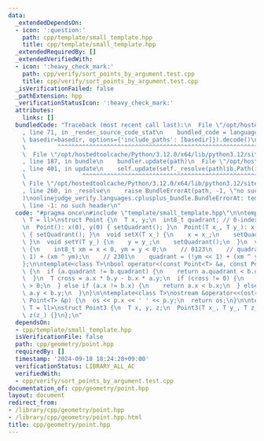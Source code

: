 ```yaml
---
data:
  _extendedDependsOn:
  - icon: ':question:'
    path: cpp/template/small_template.hpp
    title: cpp/template/small_template.hpp
  _extendedRequiredBy: []
  _extendedVerifiedWith:
  - icon: ':heavy_check_mark:'
    path: cpp/verify/sort_points_by_argument.test.cpp
    title: cpp/verify/sort_points_by_argument.test.cpp
  _isVerificationFailed: false
  _pathExtension: hpp
  _verificationStatusIcon: ':heavy_check_mark:'
  attributes:
    links: []
  bundledCode: "Traceback (most recent call last):\n  File \"/opt/hostedtoolcache/Python/3.12.0/x64/lib/python3.12/site-packages/onlinejudge_verify/documentation/build.py\"\
    , line 71, in _render_source_code_stat\n    bundled_code = language.bundle(stat.path,\
    \ basedir=basedir, options={'include_paths': [basedir]}).decode()\n          \
    \         ^^^^^^^^^^^^^^^^^^^^^^^^^^^^^^^^^^^^^^^^^^^^^^^^^^^^^^^^^^^^^^^^^^^^^^^^^^^^^^^^^\n\
    \  File \"/opt/hostedtoolcache/Python/3.12.0/x64/lib/python3.12/site-packages/onlinejudge_verify/languages/cplusplus.py\"\
    , line 187, in bundle\n    bundler.update(path)\n  File \"/opt/hostedtoolcache/Python/3.12.0/x64/lib/python3.12/site-packages/onlinejudge_verify/languages/cplusplus_bundle.py\"\
    , line 401, in update\n    self.update(self._resolve(pathlib.Path(included), included_from=path))\n\
    \                ^^^^^^^^^^^^^^^^^^^^^^^^^^^^^^^^^^^^^^^^^^^^^^^^^^^^^^^^^\n \
    \ File \"/opt/hostedtoolcache/Python/3.12.0/x64/lib/python3.12/site-packages/onlinejudge_verify/languages/cplusplus_bundle.py\"\
    , line 260, in _resolve\n    raise BundleErrorAt(path, -1, \"no such header\"\
    )\nonlinejudge_verify.languages.cplusplus_bundle.BundleErrorAt: template/small_template.hpp:\
    \ line -1: no such header\n"
  code: "#pragma once\n#include \"template/small_template.hpp\"\n\ntemplate<class\
    \ T = ll>\nstruct Point {\n  T x, y;\n  int8_t quadrant; // 0-index \u8C61\u9650\
    \n  Point(): x(0), y(0) { setQuadrant(); }\n  Point(T x_, T y_): x(x_), y(y_)\
    \ { setQuadrant(); }\n  void setX(T x_) {\n    x = x_;\n    setQuadrant();\n \
    \ }\n  void setY(T y_) {\n    y = y_;\n    setQuadrant();\n  }\n  void setQuadrant()\
    \ {\n    int8_t xm = x < 0, ym = y < 0;\n    // 0123\n    // quadrant = (ym <<\
    \ 1) + (xm ^ ym);\n    // 2301\n    quadrant = (!ym << 1) + (xm ^ ym);\n  }\n\
    };\n\ntemplate<class T>\nbool operator<(const Point<T> &a, const Point<T> &b)\
    \ {\n  if (a.quadrant != b.quadrant) {\n    return a.quadrant < b.quadrant;\n\
    \  }\n  T cross = a.x * b.y - b.x * a.y;\n  if (cross != 0) {\n    return cross\
    \ > 0;\n  } else if (a.x != b.x) {\n    return a.x < b.x;\n  } else {\n    return\
    \ a.y < b.y;\n  }\n}\n\ntemplate<class T>\nostream &operator<<(ostream &os, const\
    \ Point<T> &p) {\n  os << p.x << ' ' << p.y;\n  return os;\n}\n\ntemplate<class\
    \ T = ll>\nstruct Point3 {\n  T x, y, z;\n  Point3(T x_, T y_, T z_): x(x_), y(y_),\
    \ z(z_) {}\n};\n"
  dependsOn:
  - cpp/template/small_template.hpp
  isVerificationFile: false
  path: cpp/geometry/point.hpp
  requiredBy: []
  timestamp: '2024-09-18 18:24:28+09:00'
  verificationStatus: LIBRARY_ALL_AC
  verifiedWith:
  - cpp/verify/sort_points_by_argument.test.cpp
documentation_of: cpp/geometry/point.hpp
layout: document
redirect_from:
- /library/cpp/geometry/point.hpp
- /library/cpp/geometry/point.hpp.html
title: cpp/geometry/point.hpp
---
```

